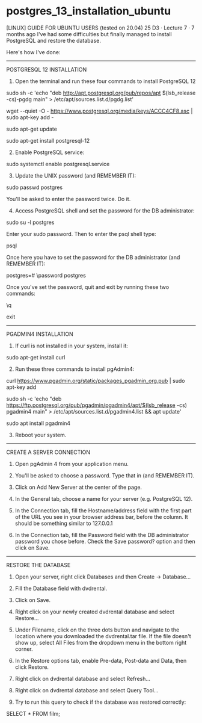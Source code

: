 # postgres_13_installation_ubuntu

[LINUX] GUIDE FOR UBUNTU USERS (tested on 20.04)
25
D3 · Lecture 7 · 7 months ago
I've had some difficulties but finally managed to install PostgreSQL and restore the database.

Here's how I've done:

______________________________

POSTGRESQL 12 INSTALLATION

1. Open the terminal and run these four commands to install PostgreSQL 12

sudo sh -c 'echo "deb http://apt.postgresql.org/pub/repos/apt $(lsb_release -cs)-pgdg main" > /etc/apt/sources.list.d/pgdg.list'

wget --quiet -O - https://www.postgresql.org/media/keys/ACCC4CF8.asc | sudo apt-key add -

sudo apt-get update

sudo apt-get install postgresql-12

2. Enable PostgreSQL service:

sudo systemctl enable postgresql.service

3. Update the UNIX password (and REMEMBER IT):

sudo passwd postgres

You'll be asked to enter the password twice. Do it.

4. Access PostgreSQL shell and set the password for the DB administrator:

sudo su -l postgres

Enter your sudo password. Then to enter the psql shell type:

psql

Once here you have to set the password for the DB administrator (and REMEMBER IT):

postgres=# \password postgres

Once you've set the password, quit and exit by running these two commands:

\q

exit



______________________________

PGADMIN4 INSTALLATION

1. If curl is not installed in your system, install it:

sudo apt-get install curl

2. Run these three commands to install pgAdmin4:

curl https://www.pgadmin.org/static/packages_pgadmin_org.pub | sudo apt-key add

sudo sh -c 'echo "deb https://ftp.postgresql.org/pub/pgadmin/pgadmin4/apt/$(lsb_release -cs) pgadmin4 main" > /etc/apt/sources.list.d/pgadmin4.list && apt update'

sudo apt install pgadmin4

3. Reboot your system.



______________________________

CREATE A SERVER CONNECTION

1. Open pgAdmin 4 from your application menu.

2. You'll be asked to choose a password. Type that in (and REMEMBER IT).

3. Click on Add New Server at the center of the page.

4. In the General tab, choose a name for your server (e.g. PostgreSQL 12).

5. In the Connection tab, fill the Hostname/address field with the first part of the URL you see in your browser address bar, before the column. It should be something similar to 127.0.0.1

6. In the Connection tab, fill the Password field with the DB administrator password you chose before. Check the Save password? option and then click on Save.



______________________________

RESTORE THE DATABASE

1. Open your server, right click Databases and then Create -> Database...

2. Fill the Database field with dvdrental.

3. Click on Save.

4. Right click on your newly created dvdrental database and select Restore...

5. Under Filename, click on the three dots button and navigate to the location where you downloaded the dvdrental.tar file. If the file doesn't show up, select All Files from the dropdown menu in the bottom right corner.

6. In the Restore options tab, enable Pre-data, Post-data and Data, then click Restore.

7. Right click on dvdrental database and select Refresh...

8. Right click on dvdrental database and select Query Tool...

9. Try to run this query to check if the database was restored correctly:

SELECT * FROM film;
